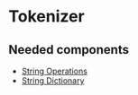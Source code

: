 # Tokenizer

## Needed components
* [String Operations](https://github.com/Bejmach/StringOperations)
* [String Dictionary](https://github.com/Bejmach/StringDict)
